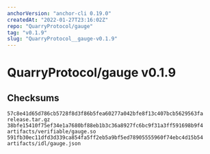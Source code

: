 ```yaml
---
anchorVersion: "anchor-cli 0.19.0"
createdAt: "2022-01-27T23:16:02Z"
repo: "QuarryProtocol/gauge"
tag: "v0.1.9"
slug: "QuarryProtocol__gauge-v0.1.9"
---
```

# QuarryProtocol/gauge v0.1.9
## Checksums
```
57c8e41d65d786cb5728f8d3f86b5fea60277a042bfe8f13c407bcb5629563fa  release.tar.gz
38bfe15410f75ef34e1a7680bf88eb1b3c36a8927fc6bc9f31a3ff591698b9f4  artifacts/verifiable/gauge.so
591fb30ec11dfd3d339ca854fa5ff2eb5a9bf5ed78905555960f74ebc4d15b54  artifacts/idl/gauge.json
```
